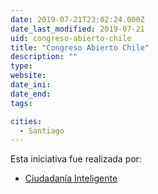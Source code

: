 ```yaml
---
date: 2019-07-21T23:02:24.000Z
date_last_modified: 2019-07-21
uid: congreso-abierto-chile
title: "Congreso Abierto Chile"
description: ""
type: 
website: 
date_ini: 
date_end: 
tags:

cities: 
  - Santiago
---
```


Esta iniciativa fue realizada por:

- [Ciudadanía Inteligente](/organizaciones/ciudadania-inteligente)
